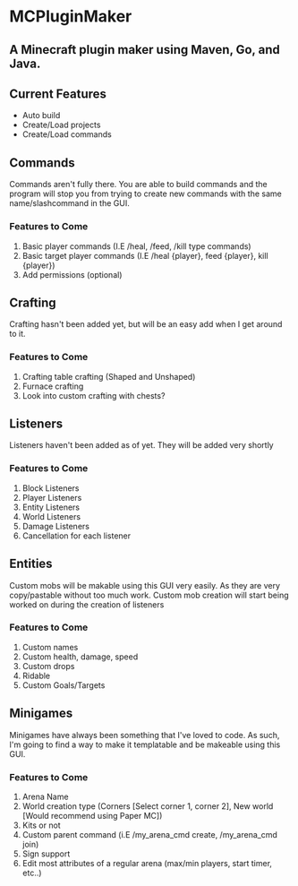 # MCPluginMaker
A Minecraft plugin maker using Maven, Go, and Java.
-----------------------------------------------------------
## Current Features
* Auto build
* Create/Load projects
* Create/Load commands
## Commands
Commands aren't fully there. You are able to build commands and 
the program will stop you from trying to create new commands with the same name/slashcommand in the GUI.
### Features to Come
1. Basic player commands (I.E /heal, /feed, /kill type commands)
2. Basic target player commands (I.E /heal {player}, feed {player}, kill {player})
3. Add permissions (optional)
## Crafting
Crafting hasn't been added yet, but will be an easy add when I get around to it.
### Features to Come
1. Crafting table crafting (Shaped and Unshaped)
2. Furnace crafting
3. Look into custom crafting with chests?
## Listeners
Listeners haven't been added as of yet. They will be added very shortly
### Features to Come
1. Block Listeners
2. Player Listeners
3. Entity Listeners
4. World Listeners
5. Damage Listeners
6. Cancellation for each listener
## Entities
Custom mobs will be makable using this GUI very easily. As they are very copy/pastable without too much work. 
Custom mob creation will start being worked on during the creation of listeners
### Features to Come
1. Custom names
2. Custom health, damage, speed
3. Custom drops
4. Ridable
5. Custom Goals/Targets
## Minigames
Minigames have always been something that I've loved to code. As such, I'm going to find a way to make it templatable and be makeable using this GUI.
### Features to Come
1. Arena Name
2. World creation type (Corners [Select corner 1, corner 2], New world [Would recommend using Paper MC])
3. Kits or not
4. Custom parent command (i.E /my_arena_cmd create, /my_arena_cmd join)
5. Sign support
6. Edit most attributes of a regular arena (max/min players, start timer, etc..)
